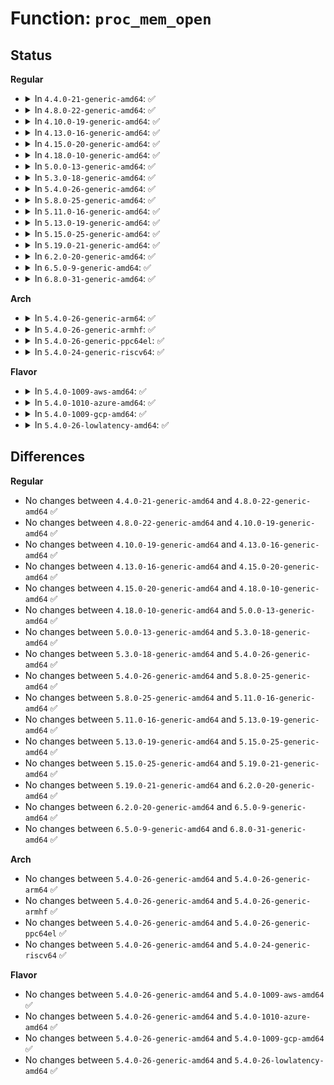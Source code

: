 # Function: <code>proc_mem_open</code>

## Status
<b>Regular</b>
<ul>
<li>
<details>
<summary>In <code>4.4.0-21-generic-amd64</code>: ✅</summary>

```c
struct mm_struct * proc_mem_open(struct inode * inode, unsigned int mode)
```

```json
{
  "name": "proc_mem_open",
  "collision_type": "Unique Global",
  "inline_type": "No",
  "funcs": [
    {
      "addr": 18446744071581455696,
      "name": "proc_mem_open",
      "external": true,
      "loc": "fs/proc/base.c:809",
      "file": "fs/proc/base.c",
      "inline": "seen, unknown",
      "caller_inline": [],
      "caller_func": [
        "fs/proc/task_mmu.c:proc_maps_open",
        "fs/proc/task_mmu.c:pagemap_open",
        "fs/proc/base.c:mem_open",
        "fs/proc/base.c:environ_open"
      ]
    }
  ],
  "symbols": [
    {
      "addr": 18446744071581455696,
      "name": "proc_mem_open",
      "section": ".text",
      "bind": "STB_GLOBAL",
      "size": 114
    }
  ]
}
```
</details>
</li>
<li>
<details>
<summary>In <code>4.8.0-22-generic-amd64</code>: ✅</summary>

```c
struct mm_struct * proc_mem_open(struct inode * inode, unsigned int mode)
```

```json
{
  "name": "proc_mem_open",
  "collision_type": "Unique Global",
  "inline_type": "No",
  "funcs": [
    {
      "addr": 18446744071581639984,
      "name": "proc_mem_open",
      "external": true,
      "loc": "fs/proc/base.c:811",
      "file": "fs/proc/base.c",
      "inline": "seen, unknown",
      "caller_inline": [],
      "caller_func": [
        "fs/proc/task_mmu.c:pagemap_open",
        "fs/proc/task_mmu.c:proc_maps_open",
        "fs/proc/base.c:environ_open",
        "fs/proc/base.c:mem_open"
      ]
    }
  ],
  "symbols": [
    {
      "addr": 18446744071581639984,
      "name": "proc_mem_open",
      "section": ".text",
      "bind": "STB_GLOBAL",
      "size": 114
    }
  ]
}
```
</details>
</li>
<li>
<details>
<summary>In <code>4.10.0-19-generic-amd64</code>: ✅</summary>

```c
struct mm_struct * proc_mem_open(struct inode * inode, unsigned int mode)
```

```json
{
  "name": "proc_mem_open",
  "collision_type": "Unique Global",
  "inline_type": "No",
  "funcs": [
    {
      "addr": 18446744071581728336,
      "name": "proc_mem_open",
      "external": true,
      "loc": "fs/proc/base.c:797",
      "file": "fs/proc/base.c",
      "inline": "seen, unknown",
      "caller_inline": [],
      "caller_func": [
        "fs/proc/task_mmu.c:pagemap_open",
        "fs/proc/task_mmu.c:proc_maps_open",
        "fs/proc/base.c:auxv_open",
        "fs/proc/base.c:environ_open",
        "fs/proc/base.c:mem_open"
      ]
    }
  ],
  "symbols": [
    {
      "addr": 18446744071581728336,
      "name": "proc_mem_open",
      "section": ".text",
      "bind": "STB_GLOBAL",
      "size": 114
    }
  ]
}
```
</details>
</li>
<li>
<details>
<summary>In <code>4.13.0-16-generic-amd64</code>: ✅</summary>

```c
struct mm_struct * proc_mem_open(struct inode * inode, unsigned int mode)
```

```json
{
  "name": "proc_mem_open",
  "collision_type": "Unique Global",
  "inline_type": "No",
  "funcs": [
    {
      "addr": 18446744071581781568,
      "name": "proc_mem_open",
      "external": true,
      "loc": "fs/proc/base.c:774",
      "file": "fs/proc/base.c",
      "inline": "seen, unknown",
      "caller_inline": [],
      "caller_func": [
        "fs/proc/task_mmu.c:pagemap_open",
        "fs/proc/task_mmu.c:proc_maps_open",
        "fs/proc/base.c:auxv_open",
        "fs/proc/base.c:environ_open",
        "fs/proc/base.c:mem_open"
      ]
    }
  ],
  "symbols": [
    {
      "addr": 18446744071581781568,
      "name": "proc_mem_open",
      "section": ".text",
      "bind": "STB_GLOBAL",
      "size": 114
    }
  ]
}
```
</details>
</li>
<li>
<details>
<summary>In <code>4.15.0-20-generic-amd64</code>: ✅</summary>

```c
struct mm_struct * proc_mem_open(struct inode * inode, unsigned int mode)
```

```json
{
  "name": "proc_mem_open",
  "collision_type": "Unique Global",
  "inline_type": "No",
  "funcs": [
    {
      "addr": 18446744071581931232,
      "name": "proc_mem_open",
      "external": true,
      "loc": "fs/proc/base.c:774",
      "file": "fs/proc/base.c",
      "inline": "seen, unknown",
      "caller_inline": [],
      "caller_func": [
        "fs/proc/task_mmu.c:pagemap_open",
        "fs/proc/task_mmu.c:proc_maps_open",
        "fs/proc/base.c:auxv_open",
        "fs/proc/base.c:environ_open",
        "fs/proc/base.c:mem_open"
      ]
    }
  ],
  "symbols": [
    {
      "addr": 18446744071581931232,
      "name": "proc_mem_open",
      "section": ".text",
      "bind": "STB_GLOBAL",
      "size": 114
    }
  ]
}
```
</details>
</li>
<li>
<details>
<summary>In <code>4.18.0-10-generic-amd64</code>: ✅</summary>

```c
struct mm_struct * proc_mem_open(struct inode * inode, unsigned int mode)
```

```json
{
  "name": "proc_mem_open",
  "collision_type": "Unique Global",
  "inline_type": "No",
  "funcs": [
    {
      "addr": 18446744071582115216,
      "name": "proc_mem_open",
      "external": true,
      "loc": "fs/proc/base.c:742",
      "file": "fs/proc/base.c",
      "inline": "seen, unknown",
      "caller_inline": [],
      "caller_func": [
        "fs/proc/task_mmu.c:pagemap_open",
        "fs/proc/task_mmu.c:proc_maps_open",
        "fs/proc/base.c:auxv_open",
        "fs/proc/base.c:environ_open",
        "fs/proc/base.c:mem_open"
      ]
    }
  ],
  "symbols": [
    {
      "addr": 18446744071582115216,
      "name": "proc_mem_open",
      "section": ".text",
      "bind": "STB_GLOBAL",
      "size": 130
    }
  ]
}
```
</details>
</li>
<li>
<details>
<summary>In <code>5.0.0-13-generic-amd64</code>: ✅</summary>

```c
struct mm_struct * proc_mem_open(struct inode * inode, unsigned int mode)
```

```json
{
  "name": "proc_mem_open",
  "collision_type": "Unique Global",
  "inline_type": "No",
  "funcs": [
    {
      "addr": 18446744071582209664,
      "name": "proc_mem_open",
      "external": true,
      "loc": "fs/proc/base.c:762",
      "file": "fs/proc/base.c",
      "inline": "seen, unknown",
      "caller_inline": [],
      "caller_func": [
        "fs/proc/task_mmu.c:pagemap_open",
        "fs/proc/task_mmu.c:smaps_rollup_open",
        "fs/proc/task_mmu.c:proc_maps_open",
        "fs/proc/base.c:auxv_open",
        "fs/proc/base.c:environ_open",
        "fs/proc/base.c:mem_open"
      ]
    }
  ],
  "symbols": [
    {
      "addr": 18446744071582209664,
      "name": "proc_mem_open",
      "section": ".text",
      "bind": "STB_GLOBAL",
      "size": 130
    }
  ]
}
```
</details>
</li>
<li>
<details>
<summary>In <code>5.3.0-18-generic-amd64</code>: ✅</summary>

```c
struct mm_struct * proc_mem_open(struct inode * inode, unsigned int mode)
```

```json
{
  "name": "proc_mem_open",
  "collision_type": "Unique Global",
  "inline_type": "No",
  "funcs": [
    {
      "addr": 18446744071582373632,
      "name": "proc_mem_open",
      "external": true,
      "loc": "fs/proc/base.c:775",
      "file": "fs/proc/base.c",
      "inline": "seen, unknown",
      "caller_inline": [],
      "caller_func": [
        "fs/proc/task_mmu.c:pagemap_open",
        "fs/proc/task_mmu.c:smaps_rollup_open",
        "fs/proc/task_mmu.c:proc_maps_open",
        "fs/proc/base.c:auxv_open",
        "fs/proc/base.c:environ_open",
        "fs/proc/base.c:mem_open"
      ]
    }
  ],
  "symbols": [
    {
      "addr": 18446744071582373632,
      "name": "proc_mem_open",
      "section": ".text",
      "bind": "STB_GLOBAL",
      "size": 124
    }
  ]
}
```
</details>
</li>
<li>
<details>
<summary>In <code>5.4.0-26-generic-amd64</code>: ✅</summary>

```c
struct mm_struct * proc_mem_open(struct inode * inode, unsigned int mode)
```

```json
{
  "name": "proc_mem_open",
  "collision_type": "Unique Global",
  "inline_type": "No",
  "funcs": [
    {
      "addr": 18446744071582472544,
      "name": "proc_mem_open",
      "external": true,
      "loc": "fs/proc/base.c:775",
      "file": "fs/proc/base.c",
      "inline": "seen, unknown",
      "caller_inline": [],
      "caller_func": [
        "fs/proc/task_mmu.c:pagemap_open",
        "fs/proc/task_mmu.c:smaps_rollup_open",
        "fs/proc/task_mmu.c:proc_maps_open",
        "fs/proc/base.c:auxv_open",
        "fs/proc/base.c:environ_open",
        "fs/proc/base.c:mem_open"
      ]
    }
  ],
  "symbols": [
    {
      "addr": 18446744071582472544,
      "name": "proc_mem_open",
      "section": ".text",
      "bind": "STB_GLOBAL",
      "size": 124
    }
  ]
}
```
</details>
</li>
<li>
<details>
<summary>In <code>5.8.0-25-generic-amd64</code>: ✅</summary>

```c
struct mm_struct * proc_mem_open(struct inode * inode, unsigned int mode)
```

```json
{
  "name": "proc_mem_open",
  "collision_type": "Unique Global",
  "inline_type": "No",
  "funcs": [
    {
      "addr": 18446744071582770176,
      "name": "proc_mem_open",
      "external": true,
      "loc": "fs/proc/base.c:785",
      "file": "fs/proc/base.c",
      "inline": "seen, unknown",
      "caller_inline": [],
      "caller_func": [
        "fs/proc/task_mmu.c:pid_numa_maps_open",
        "fs/proc/task_mmu.c:pagemap_open",
        "fs/proc/task_mmu.c:smaps_rollup_open",
        "fs/proc/task_mmu.c:pid_smaps_open",
        "fs/proc/task_mmu.c:pid_maps_open",
        "fs/proc/base.c:auxv_open",
        "fs/proc/base.c:environ_open",
        "fs/proc/base.c:mem_open"
      ]
    }
  ],
  "symbols": [
    {
      "addr": 18446744071582770176,
      "name": "proc_mem_open",
      "section": ".text",
      "bind": "STB_GLOBAL",
      "size": 143
    }
  ]
}
```
</details>
</li>
<li>
<details>
<summary>In <code>5.11.0-16-generic-amd64</code>: ✅</summary>

```c
struct mm_struct * proc_mem_open(struct inode * inode, unsigned int mode)
```

```json
{
  "name": "proc_mem_open",
  "collision_type": "Unique Global",
  "inline_type": "No",
  "funcs": [
    {
      "addr": 18446744071582843216,
      "name": "proc_mem_open",
      "external": true,
      "loc": "fs/proc/base.c:794",
      "file": "fs/proc/base.c",
      "inline": "seen, unknown",
      "caller_inline": [],
      "caller_func": [
        "fs/proc/task_mmu.c:pid_numa_maps_open",
        "fs/proc/task_mmu.c:pagemap_open",
        "fs/proc/task_mmu.c:smaps_rollup_open",
        "fs/proc/task_mmu.c:pid_smaps_open",
        "fs/proc/task_mmu.c:pid_maps_open",
        "fs/proc/base.c:auxv_open",
        "fs/proc/base.c:environ_open",
        "fs/proc/base.c:mem_open"
      ]
    }
  ],
  "symbols": [
    {
      "addr": 18446744071582843216,
      "name": "proc_mem_open",
      "section": ".text",
      "bind": "STB_GLOBAL",
      "size": 143
    }
  ]
}
```
</details>
</li>
<li>
<details>
<summary>In <code>5.13.0-19-generic-amd64</code>: ✅</summary>

```c
struct mm_struct * proc_mem_open(struct inode * inode, unsigned int mode)
```

```json
{
  "name": "proc_mem_open",
  "collision_type": "Unique Global",
  "inline_type": "No",
  "funcs": [
    {
      "addr": 18446744071582871600,
      "name": "proc_mem_open",
      "external": true,
      "loc": "fs/proc/base.c:793",
      "file": "fs/proc/base.c",
      "inline": "seen, unknown",
      "caller_inline": [],
      "caller_func": [
        "fs/proc/task_mmu.c:pid_numa_maps_open",
        "fs/proc/task_mmu.c:pagemap_open",
        "fs/proc/task_mmu.c:smaps_rollup_open",
        "fs/proc/task_mmu.c:pid_smaps_open",
        "fs/proc/task_mmu.c:pid_maps_open",
        "fs/proc/base.c:proc_pid_attr_open",
        "fs/proc/base.c:auxv_open",
        "fs/proc/base.c:environ_open",
        "fs/proc/base.c:mem_open"
      ]
    }
  ],
  "symbols": [
    {
      "addr": 18446744071582871600,
      "name": "proc_mem_open",
      "section": ".text",
      "bind": "STB_GLOBAL",
      "size": 143
    }
  ]
}
```
</details>
</li>
<li>
<details>
<summary>In <code>5.15.0-25-generic-amd64</code>: ✅</summary>

```c
struct mm_struct * proc_mem_open(struct inode * inode, unsigned int mode)
```

```json
{
  "name": "proc_mem_open",
  "collision_type": "Unique Global",
  "inline_type": "No",
  "funcs": [
    {
      "addr": 18446744071583205232,
      "name": "proc_mem_open",
      "external": true,
      "loc": "fs/proc/base.c:797",
      "file": "fs/proc/base.c",
      "inline": "seen, unknown",
      "caller_inline": [],
      "caller_func": [
        "fs/proc/task_mmu.c:pid_numa_maps_open",
        "fs/proc/task_mmu.c:pagemap_open",
        "fs/proc/task_mmu.c:smaps_rollup_open",
        "fs/proc/task_mmu.c:pid_smaps_open",
        "fs/proc/task_mmu.c:pid_maps_open",
        "fs/proc/base.c:proc_pid_attr_open",
        "fs/proc/base.c:auxv_open",
        "fs/proc/base.c:environ_open",
        "fs/proc/base.c:mem_open"
      ]
    }
  ],
  "symbols": [
    {
      "addr": 18446744071583205232,
      "name": "proc_mem_open",
      "section": ".text",
      "bind": "STB_GLOBAL",
      "size": 143
    }
  ]
}
```
</details>
</li>
<li>
<details>
<summary>In <code>5.19.0-21-generic-amd64</code>: ✅</summary>

```c
struct mm_struct * proc_mem_open(struct inode * inode, unsigned int mode)
```

```json
{
  "name": "proc_mem_open",
  "collision_type": "Unique Global",
  "inline_type": "No",
  "funcs": [
    {
      "addr": 18446744071583701552,
      "name": "proc_mem_open",
      "external": true,
      "loc": "fs/proc/base.c:796",
      "file": "fs/proc/base.c",
      "inline": "seen, unknown",
      "caller_inline": [],
      "caller_func": [
        "fs/proc/task_mmu.c:pid_numa_maps_open",
        "fs/proc/task_mmu.c:pagemap_open",
        "fs/proc/task_mmu.c:smaps_rollup_open",
        "fs/proc/task_mmu.c:pid_smaps_open",
        "fs/proc/task_mmu.c:pid_maps_open",
        "fs/proc/base.c:proc_pid_attr_open",
        "fs/proc/base.c:auxv_open",
        "fs/proc/base.c:environ_open",
        "fs/proc/base.c:mem_open"
      ]
    }
  ],
  "symbols": [
    {
      "addr": 18446744071583701552,
      "name": "proc_mem_open",
      "section": ".text",
      "bind": "STB_GLOBAL",
      "size": 151
    }
  ]
}
```
</details>
</li>
<li>
<details>
<summary>In <code>6.2.0-20-generic-amd64</code>: ✅</summary>

```c
struct mm_struct * proc_mem_open(struct inode * inode, unsigned int mode)
```

```json
{
  "name": "proc_mem_open",
  "collision_type": "Unique Global",
  "inline_type": "No",
  "funcs": [
    {
      "addr": 18446744071584311952,
      "name": "proc_mem_open",
      "external": true,
      "loc": "fs/proc/base.c:797",
      "file": "fs/proc/base.c",
      "inline": "seen, unknown",
      "caller_inline": [],
      "caller_func": [
        "fs/proc/task_mmu.c:pid_numa_maps_open",
        "fs/proc/task_mmu.c:pagemap_open",
        "fs/proc/task_mmu.c:smaps_rollup_open",
        "fs/proc/task_mmu.c:pid_smaps_open",
        "fs/proc/task_mmu.c:pid_maps_open",
        "fs/proc/base.c:proc_pid_attr_open",
        "fs/proc/base.c:auxv_open",
        "fs/proc/base.c:environ_open",
        "fs/proc/base.c:mem_open"
      ]
    }
  ],
  "symbols": [
    {
      "addr": 18446744071584311952,
      "name": "proc_mem_open",
      "section": ".text",
      "bind": "STB_GLOBAL",
      "size": 151
    }
  ]
}
```
</details>
</li>
<li>
<details>
<summary>In <code>6.5.0-9-generic-amd64</code>: ✅</summary>

```c
struct mm_struct * proc_mem_open(struct inode * inode, unsigned int mode)
```

```json
{
  "name": "proc_mem_open",
  "collision_type": "Unique Global",
  "inline_type": "No",
  "funcs": [
    {
      "addr": 18446744071584541808,
      "name": "proc_mem_open",
      "external": true,
      "loc": "fs/proc/base.c:797",
      "file": "fs/proc/base.c",
      "inline": "seen, unknown",
      "caller_inline": [],
      "caller_func": [
        "fs/proc/task_mmu.c:pid_numa_maps_open",
        "fs/proc/task_mmu.c:pagemap_open",
        "fs/proc/task_mmu.c:smaps_rollup_open",
        "fs/proc/task_mmu.c:pid_smaps_open",
        "fs/proc/task_mmu.c:pid_maps_open",
        "fs/proc/base.c:proc_pid_attr_open",
        "fs/proc/base.c:auxv_open",
        "fs/proc/base.c:environ_open",
        "fs/proc/base.c:mem_open"
      ]
    }
  ],
  "symbols": [
    {
      "addr": 18446744071584541808,
      "name": "proc_mem_open",
      "section": ".text",
      "bind": "STB_GLOBAL",
      "size": 150
    }
  ]
}
```
</details>
</li>
<li>
<details>
<summary>In <code>6.8.0-31-generic-amd64</code>: ✅</summary>

```c
struct mm_struct * proc_mem_open(struct inode * inode, unsigned int mode)
```

```json
{
  "name": "proc_mem_open",
  "collision_type": "Unique Global",
  "inline_type": "No",
  "funcs": [
    {
      "addr": 18446744071584773680,
      "name": "proc_mem_open",
      "external": true,
      "loc": "fs/proc/base.c:797",
      "file": "fs/proc/base.c",
      "inline": "seen, unknown",
      "caller_inline": [],
      "caller_func": [
        "fs/proc/task_mmu.c:pid_numa_maps_open",
        "fs/proc/task_mmu.c:pagemap_open",
        "fs/proc/task_mmu.c:smaps_rollup_open",
        "fs/proc/task_mmu.c:pid_smaps_open",
        "fs/proc/task_mmu.c:pid_maps_open",
        "fs/proc/base.c:proc_pid_attr_open",
        "fs/proc/base.c:auxv_open",
        "fs/proc/base.c:environ_open",
        "fs/proc/base.c:mem_open"
      ]
    }
  ],
  "symbols": [
    {
      "addr": 18446744071584773680,
      "name": "proc_mem_open",
      "section": ".text",
      "bind": "STB_GLOBAL",
      "size": 150
    }
  ]
}
```
</details>
</li>
</ul>
<b>Arch</b>
<ul>
<li>
<details>
<summary>In <code>5.4.0-26-generic-arm64</code>: ✅</summary>

```c
struct mm_struct * proc_mem_open(struct inode * inode, unsigned int mode)
```

```json
{
  "name": "proc_mem_open",
  "collision_type": "Unique Global",
  "inline_type": "No",
  "funcs": [
    {
      "addr": 18446603336494091288,
      "name": "proc_mem_open",
      "external": true,
      "loc": "fs/proc/base.c:775",
      "file": "fs/proc/base.c",
      "inline": "seen, unknown",
      "caller_inline": [],
      "caller_func": [
        "fs/proc/task_mmu.c:pagemap_open",
        "fs/proc/task_mmu.c:smaps_rollup_open",
        "fs/proc/task_mmu.c:proc_maps_open",
        "fs/proc/base.c:auxv_open",
        "fs/proc/base.c:environ_open",
        "fs/proc/base.c:mem_open"
      ]
    }
  ],
  "symbols": [
    {
      "addr": 18446603336494091288,
      "name": "proc_mem_open",
      "section": ".text",
      "bind": "STB_GLOBAL",
      "size": 176
    }
  ]
}
```
</details>
</li>
<li>
<details>
<summary>In <code>5.4.0-26-generic-armhf</code>: ✅</summary>

```c
struct mm_struct * proc_mem_open(struct inode * inode, unsigned int mode)
```

```json
{
  "name": "proc_mem_open",
  "collision_type": "Unique Global",
  "inline_type": "No",
  "funcs": [
    {
      "addr": 3227543140,
      "name": "proc_mem_open",
      "external": true,
      "loc": "fs/proc/base.c:775",
      "file": "fs/proc/base.c",
      "inline": "seen, unknown",
      "caller_inline": [],
      "caller_func": [
        "fs/proc/task_mmu.c:pagemap_open",
        "fs/proc/task_mmu.c:smaps_rollup_open",
        "fs/proc/base.c:auxv_open",
        "fs/proc/base.c:environ_open",
        "fs/proc/base.c:mem_open"
      ]
    }
  ],
  "symbols": [
    {
      "addr": 3227543140,
      "name": "proc_mem_open",
      "section": ".text",
      "bind": "STB_GLOBAL",
      "size": 156
    }
  ]
}
```
</details>
</li>
<li>
<details>
<summary>In <code>5.4.0-26-generic-ppc64el</code>: ✅</summary>

```c
struct mm_struct * proc_mem_open(struct inode * inode, unsigned int mode)
```

```json
{
  "name": "proc_mem_open",
  "collision_type": "Unique Global",
  "inline_type": "No",
  "funcs": [
    {
      "addr": 13835058055287757296,
      "name": "proc_mem_open",
      "external": true,
      "loc": "fs/proc/base.c:775",
      "file": "fs/proc/base.c",
      "inline": "seen, unknown",
      "caller_inline": [],
      "caller_func": [
        "fs/proc/task_mmu.c:pagemap_open",
        "fs/proc/task_mmu.c:smaps_rollup_open",
        "fs/proc/task_mmu.c:proc_maps_open",
        "fs/proc/base.c:auxv_open",
        "fs/proc/base.c:environ_open",
        "fs/proc/base.c:mem_open"
      ]
    }
  ],
  "symbols": [
    {
      "addr": 13835058055287757296,
      "name": "proc_mem_open",
      "section": ".text",
      "bind": "STB_GLOBAL",
      "size": 264
    }
  ]
}
```
</details>
</li>
<li>
<details>
<summary>In <code>5.4.0-24-generic-riscv64</code>: ✅</summary>

```c
struct mm_struct * proc_mem_open(struct inode * inode, unsigned int mode)
```

```json
{
  "name": "proc_mem_open",
  "collision_type": "Unique Global",
  "inline_type": "No",
  "funcs": [
    {
      "addr": 18446743936273579168,
      "name": "proc_mem_open",
      "external": true,
      "loc": "fs/proc/base.c:775",
      "file": "fs/proc/base.c",
      "inline": "seen, unknown",
      "caller_inline": [],
      "caller_func": [
        "fs/proc/task_mmu.c:pagemap_open",
        "fs/proc/task_mmu.c:smaps_rollup_open",
        "fs/proc/base.c:auxv_open",
        "fs/proc/base.c:environ_open",
        "fs/proc/base.c:mem_open"
      ]
    }
  ],
  "symbols": [
    {
      "addr": 18446743936273579168,
      "name": "proc_mem_open",
      "section": ".text",
      "bind": "STB_GLOBAL",
      "size": 152
    }
  ]
}
```
</details>
</li>
</ul>
<b>Flavor</b>
<ul>
<li>
<details>
<summary>In <code>5.4.0-1009-aws-amd64</code>: ✅</summary>

```c
struct mm_struct * proc_mem_open(struct inode * inode, unsigned int mode)
```

```json
{
  "name": "proc_mem_open",
  "collision_type": "Unique Global",
  "inline_type": "No",
  "funcs": [
    {
      "addr": 18446744071582441280,
      "name": "proc_mem_open",
      "external": true,
      "loc": "fs/proc/base.c:775",
      "file": "fs/proc/base.c",
      "inline": "seen, unknown",
      "caller_inline": [],
      "caller_func": [
        "fs/proc/task_mmu.c:pagemap_open",
        "fs/proc/task_mmu.c:smaps_rollup_open",
        "fs/proc/task_mmu.c:proc_maps_open",
        "fs/proc/base.c:auxv_open",
        "fs/proc/base.c:environ_open",
        "fs/proc/base.c:mem_open"
      ]
    }
  ],
  "symbols": [
    {
      "addr": 18446744071582441280,
      "name": "proc_mem_open",
      "section": ".text",
      "bind": "STB_GLOBAL",
      "size": 124
    }
  ]
}
```
</details>
</li>
<li>
<details>
<summary>In <code>5.4.0-1010-azure-amd64</code>: ✅</summary>

```c
struct mm_struct * proc_mem_open(struct inode * inode, unsigned int mode)
```

```json
{
  "name": "proc_mem_open",
  "collision_type": "Unique Global",
  "inline_type": "No",
  "funcs": [
    {
      "addr": 18446744071582378448,
      "name": "proc_mem_open",
      "external": true,
      "loc": "fs/proc/base.c:775",
      "file": "fs/proc/base.c",
      "inline": "seen, unknown",
      "caller_inline": [],
      "caller_func": [
        "fs/proc/task_mmu.c:pagemap_open",
        "fs/proc/task_mmu.c:smaps_rollup_open",
        "fs/proc/task_mmu.c:proc_maps_open",
        "fs/proc/base.c:auxv_open",
        "fs/proc/base.c:environ_open",
        "fs/proc/base.c:mem_open"
      ]
    }
  ],
  "symbols": [
    {
      "addr": 18446744071582378448,
      "name": "proc_mem_open",
      "section": ".text",
      "bind": "STB_GLOBAL",
      "size": 124
    }
  ]
}
```
</details>
</li>
<li>
<details>
<summary>In <code>5.4.0-1009-gcp-amd64</code>: ✅</summary>

```c
struct mm_struct * proc_mem_open(struct inode * inode, unsigned int mode)
```

```json
{
  "name": "proc_mem_open",
  "collision_type": "Unique Global",
  "inline_type": "No",
  "funcs": [
    {
      "addr": 18446744071582431760,
      "name": "proc_mem_open",
      "external": true,
      "loc": "fs/proc/base.c:775",
      "file": "fs/proc/base.c",
      "inline": "seen, unknown",
      "caller_inline": [],
      "caller_func": [
        "fs/proc/task_mmu.c:pagemap_open",
        "fs/proc/task_mmu.c:smaps_rollup_open",
        "fs/proc/task_mmu.c:proc_maps_open",
        "fs/proc/base.c:auxv_open",
        "fs/proc/base.c:environ_open",
        "fs/proc/base.c:mem_open"
      ]
    }
  ],
  "symbols": [
    {
      "addr": 18446744071582431760,
      "name": "proc_mem_open",
      "section": ".text",
      "bind": "STB_GLOBAL",
      "size": 124
    }
  ]
}
```
</details>
</li>
<li>
<details>
<summary>In <code>5.4.0-26-lowlatency-amd64</code>: ✅</summary>

```c
struct mm_struct * proc_mem_open(struct inode * inode, unsigned int mode)
```

```json
{
  "name": "proc_mem_open",
  "collision_type": "Unique Global",
  "inline_type": "No",
  "funcs": [
    {
      "addr": 18446744071582511792,
      "name": "proc_mem_open",
      "external": true,
      "loc": "fs/proc/base.c:775",
      "file": "fs/proc/base.c",
      "inline": "seen, unknown",
      "caller_inline": [],
      "caller_func": [
        "fs/proc/task_mmu.c:pagemap_open",
        "fs/proc/task_mmu.c:smaps_rollup_open",
        "fs/proc/task_mmu.c:proc_maps_open",
        "fs/proc/base.c:auxv_open",
        "fs/proc/base.c:environ_open",
        "fs/proc/base.c:mem_open"
      ]
    }
  ],
  "symbols": [
    {
      "addr": 18446744071582511792,
      "name": "proc_mem_open",
      "section": ".text",
      "bind": "STB_GLOBAL",
      "size": 124
    }
  ]
}
```
</details>
</li>
</ul>

## Differences
<b>Regular</b>
<ul>
<li>
No changes between <code>4.4.0-21-generic-amd64</code> and <code>4.8.0-22-generic-amd64</code> ✅
</li>
<li>
No changes between <code>4.8.0-22-generic-amd64</code> and <code>4.10.0-19-generic-amd64</code> ✅
</li>
<li>
No changes between <code>4.10.0-19-generic-amd64</code> and <code>4.13.0-16-generic-amd64</code> ✅
</li>
<li>
No changes between <code>4.13.0-16-generic-amd64</code> and <code>4.15.0-20-generic-amd64</code> ✅
</li>
<li>
No changes between <code>4.15.0-20-generic-amd64</code> and <code>4.18.0-10-generic-amd64</code> ✅
</li>
<li>
No changes between <code>4.18.0-10-generic-amd64</code> and <code>5.0.0-13-generic-amd64</code> ✅
</li>
<li>
No changes between <code>5.0.0-13-generic-amd64</code> and <code>5.3.0-18-generic-amd64</code> ✅
</li>
<li>
No changes between <code>5.3.0-18-generic-amd64</code> and <code>5.4.0-26-generic-amd64</code> ✅
</li>
<li>
No changes between <code>5.4.0-26-generic-amd64</code> and <code>5.8.0-25-generic-amd64</code> ✅
</li>
<li>
No changes between <code>5.8.0-25-generic-amd64</code> and <code>5.11.0-16-generic-amd64</code> ✅
</li>
<li>
No changes between <code>5.11.0-16-generic-amd64</code> and <code>5.13.0-19-generic-amd64</code> ✅
</li>
<li>
No changes between <code>5.13.0-19-generic-amd64</code> and <code>5.15.0-25-generic-amd64</code> ✅
</li>
<li>
No changes between <code>5.15.0-25-generic-amd64</code> and <code>5.19.0-21-generic-amd64</code> ✅
</li>
<li>
No changes between <code>5.19.0-21-generic-amd64</code> and <code>6.2.0-20-generic-amd64</code> ✅
</li>
<li>
No changes between <code>6.2.0-20-generic-amd64</code> and <code>6.5.0-9-generic-amd64</code> ✅
</li>
<li>
No changes between <code>6.5.0-9-generic-amd64</code> and <code>6.8.0-31-generic-amd64</code> ✅
</li>
</ul>
<b>Arch</b>
<ul>
<li>
No changes between <code>5.4.0-26-generic-amd64</code> and <code>5.4.0-26-generic-arm64</code> ✅
</li>
<li>
No changes between <code>5.4.0-26-generic-amd64</code> and <code>5.4.0-26-generic-armhf</code> ✅
</li>
<li>
No changes between <code>5.4.0-26-generic-amd64</code> and <code>5.4.0-26-generic-ppc64el</code> ✅
</li>
<li>
No changes between <code>5.4.0-26-generic-amd64</code> and <code>5.4.0-24-generic-riscv64</code> ✅
</li>
</ul>
<b>Flavor</b>
<ul>
<li>
No changes between <code>5.4.0-26-generic-amd64</code> and <code>5.4.0-1009-aws-amd64</code> ✅
</li>
<li>
No changes between <code>5.4.0-26-generic-amd64</code> and <code>5.4.0-1010-azure-amd64</code> ✅
</li>
<li>
No changes between <code>5.4.0-26-generic-amd64</code> and <code>5.4.0-1009-gcp-amd64</code> ✅
</li>
<li>
No changes between <code>5.4.0-26-generic-amd64</code> and <code>5.4.0-26-lowlatency-amd64</code> ✅
</li>
</ul>
